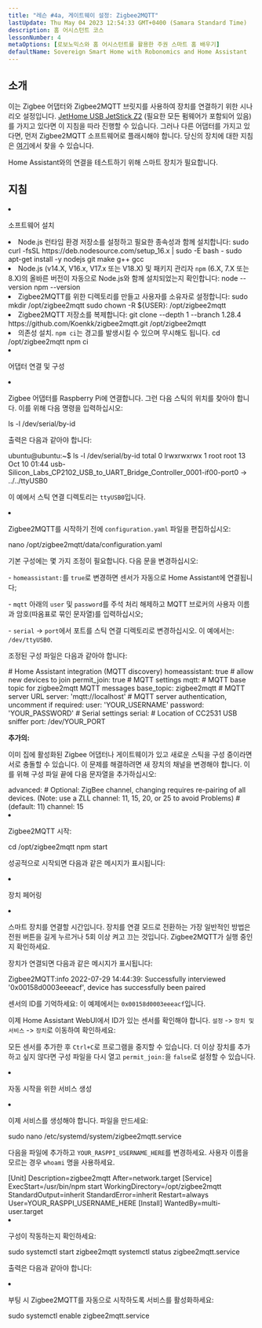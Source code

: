 ```yaml
---
title: "레슨 #4a, 게이트웨이 설정: Zigbee2MQTT"
lastUpdate: Thu May 04 2023 12:54:33 GMT+0400 (Samara Standard Time)
description: 홈 어시스턴트 코스
lessonNumber: 4
metaOptions: [로보노믹스와 홈 어시스턴트를 활용한 주권 스마트 홈 배우기]
defaultName: Sovereign Smart Home with Robonomics and Home Assistant
---
```


## 소개

이는 Zigbee 어댑터와 Zigbee2MQTT 브릿지를 사용하여 장치를 연결하기 위한 시나리오 설정입니다. [JetHome USB JetStick Z2](https://jethome.ru/z2/?sl=en) (필요한 모든 펌웨어가 포함되어 있음)를 가지고 있다면 이 지침을 따라 진행할 수 있습니다. 그러나 다른 어댑터를 가지고 있다면, 먼저 Zigbee2MQTT 소프트웨어로 플래시해야 합니다. 당신의 장치에 대한 지침은 [여기](https://www.zigbee2mqtt.io/guide/adapters/)에서 찾을 수 있습니다.

Home Assistant와의 연결을 테스트하기 위해 스마트 장치가 필요합니다.


## 지침

<List type="numbers">

<li>

소프트웨어 설치

<List>

  <li>
    Node.js 런타임 환경 저장소를 설정하고 필요한 종속성과 함께 설치합니다:
    <LessonCodeWrapper language="bash" codeClass="big-code" noLines>sudo curl -fsSL https://deb.nodesource.com/setup_16.x | sudo -E bash - </LessonCodeWrapper>
    <LessonCodeWrapper language="bash" noLines>sudo apt-get install -y nodejs git make g++ gcc</LessonCodeWrapper>

  </li>

  <li>
    Node.js (v14.X, V16.x, V17.x 또는 V18.X) 및 패키지 관리자 <code class="nowb">npm</code> (6.X, 7.X 또는 8.X)의 올바른 버전이 자동으로 Node.js와 함께 설치되었는지 확인합니다:
    <LessonCodeWrapper language="bash" noLines>node --version</LessonCodeWrapper>
    <LessonCodeWrapper language="bash" noLines>npm --version</LessonCodeWrapper>
  </li>

  <li>
    Zigbee2MQTT를 위한 디렉토리를 만들고 사용자를 소유자로 설정합니다:
    <LessonCodeWrapper language="bash" noLines>sudo mkdir /opt/zigbee2mqtt</LessonCodeWrapper>
    <LessonCodeWrapper language="bash" noLines>sudo chown -R ${USER}: /opt/zigbee2mqtt</LessonCodeWrapper>
  </li>

  <li>
    Zigbee2MQTT 저장소를 복제합니다:
    <LessonCodeWrapper language="bash" codeClass="big-code" noLines>
    git clone --depth 1 --branch 1.28.4 https://github.com/Koenkk/zigbee2mqtt.git /opt/zigbee2mqtt
    </LessonCodeWrapper>
  </li>

  <li>
    의존성 설치. <code>npm ci</code>는 경고를 발생시킬 수 있으며 무시해도 됩니다.
    <LessonCodeWrapper language="bash" noLines>cd /opt/zigbee2mqtt</LessonCodeWrapper>
    <LessonCodeWrapper language="bash" noLines>npm ci</LessonCodeWrapper>
  </li>

</List>
</li>

<li>

어댑터 연결 및 구성

<List>

<li>

Zigbee 어댑터를 Raspberry Pi에 연결합니다. 그런 다음 스틱의 위치를 찾아야 합니다. 이를 위해 다음 명령을 입력하십시오:

<LessonCodeWrapper language="bash" noLines>
ls -l /dev/serial/by-id
</LessonCodeWrapper>

출력은 다음과 같아야 합니다:

<LessonCodeWrapper language="bash" codeClass="big-code" noCopyIcon>
ubuntu@ubuntu:~$ ls -l /dev/serial/by-id
total 0
lrwxrwxrwx 1 root root 13 Oct 10 01:44 usb-Silicon_Labs_CP2102_USB_to_UART_Bridge_Controller_0001-if00-port0 -> ../../ttyUSB0
</LessonCodeWrapper>

이 예에서 스틱 연결 디렉토리는 <code>ttyUSB0</code>입니다.
</li>

<li>

Zigbee2MQTT를 시작하기 전에 <code>configuration.yaml</code> 파일을 편집하십시오:

<LessonCodeWrapper language="bash" noLines>
nano /opt/zigbee2mqtt/data/configuration.yaml
</LessonCodeWrapper>

기본 구성에는 몇 가지 조정이 필요합니다. 다음 문을 변경하십시오:

\- <code>homeassistant:</code>를 <code>true</code>로 변경하면 센서가 자동으로 Home Assistant에 연결됩니다;

\- <code>mqtt</code> 아래의 <code>user</code> 및 <code>password</code>를 주석 처리 해제하고 MQTT 브로커의 사용자 이름과 암호(따옴표로 묶인 문자열)를 입력하십시오;

\- <code>serial</code> -> <code>port</code>에서 포트를 스틱 연결 디렉토리로 변경하십시오. 이 예에서는: <code>/dev/ttyUSB0</code>.

조정된 구성 파일은 다음과 같아야 합니다:

<LessonCodeWrapper language="yaml">
# Home Assistant integration (MQTT discovery)
homeassistant: true
# allow new devices to join
permit_join: true
# MQTT settings
mqtt:
  # MQTT base topic for zigbee2mqtt MQTT messages
  base_topic: zigbee2mqtt
  # MQTT server URL
  server: 'mqtt://localhost'
  # MQTT server authentication, uncomment if required:
  user: 'YOUR_USERNAME'
  password: 'YOUR_PASSWORD'
# Serial settings
serial:
  # Location of CC2531 USB sniffer
  port: /dev/YOUR_PORT
</LessonCodeWrapper>


**추가의:**

이미 집에 활성화된 Zigbee 어댑터나 게이트웨이가 있고 새로운 스틱을 구성 중이라면 서로 충돌할 수 있습니다. 이 문제를 해결하려면 새 장치의 채널을 변경해야 합니다. 이를 위해 구성 파일 끝에 다음 문자열을 추가하십시오:


<LessonCodeWrapper language="yaml" codeClass="big-code">
advanced:
  # Optional: ZigBee channel, changing requires re-pairing of all devices. (Note: use a ZLL channel: 11, 15, 20, or 25 to avoid Problems)
  # (default: 11)
  channel: 15
</LessonCodeWrapper>
</li>

<li>

Zigbee2MQTT 시작:

<LessonCodeWrapper language="bash" noLines>
cd /opt/zigbee2mqtt
</LessonCodeWrapper>

<LessonCodeWrapper language="bash" noLines>
npm start
</LessonCodeWrapper>

성공적으로 시작되면 다음과 같은 메시지가 표시됩니다:

<LessonImages src="smart-house-course/lesson-4-a-1.jpg" alt="code"/>
</li>
</List>
</li>

<li>

장치 페어링

<List>

<li>

스마트 장치를 연결할 시간입니다. 장치를 연결 모드로 전환하는 가장 일반적인 방법은 전원 버튼을 길게 누르거나 5회 이상 켜고 끄는 것입니다. Zigbee2MQTT가 실행 중인지 확인하세요.

<LessonImages src="smart-house-course/lesson-4-a-4.gif" alt="code" imageClasses="mb"/>

장치가 연결되면 다음과 같은 메시지가 표시됩니다:

<LessonCodeWrapper language="bash" codeClass="big-code" noLines>
Zigbee2MQTT:info  2022-07-29 14:44:39: Successfully interviewed '0x00158d0003eeeacf', device has successfully been paired
</LessonCodeWrapper>

센서의 ID를 기억하세요: 이 예제에서는 <code>0x00158d0003eeeacf</code>입니다.

이제 Home Assistant WebUI에서 ID가 있는 센서를 확인해야 합니다. <code>설정</code> -> <code>장치 및 서비스</code> -> <code>장치</code>로 이동하여 확인하세요:

<LessonImages src="smart-house-course/lesson-4-a-2.jpg" alt="code" imageClasses="mb"/>

모든 센서를 추가한 후 <code>Ctrl+C</code>로 프로그램을 중지할 수 있습니다. 더 이상 장치를 추가하고 싶지 않다면 구성 파일을 다시 열고 <code>permit_join:</code>을 <code>false</code>로 설정할 수 있습니다.
</li>

</List>
</li>

<li>

자동 시작을 위한 서비스 생성

<List>

<li>

이제 서비스를 생성해야 합니다. 파일을 만드세요:

<LessonCodeWrapper language="bash" noLines>
sudo nano /etc/systemd/system/zigbee2mqtt.service
</LessonCodeWrapper>

다음을 파일에 추가하고 <code>YOUR_RASPPI_USERNAME_HERE</code>를 변경하세요. 사용자 이름을 모르는 경우 <code>whoami</code> 명을 사용하세요.

<LessonCodeWrapper language="bash">
[Unit]
Description=zigbee2mqtt
After=network.target 
[Service]
ExecStart=/usr/bin/npm start
WorkingDirectory=/opt/zigbee2mqtt
StandardOutput=inherit
StandardError=inherit
Restart=always
User=YOUR_RASPPI_USERNAME_HERE
[Install]
WantedBy=multi-user.target
</LessonCodeWrapper>
</li>

<li>

구성이 작동하는지 확인하세요:

<LessonCodeWrapper language="bash" noLines>
sudo systemctl start zigbee2mqtt
</LessonCodeWrapper>

<LessonCodeWrapper language="bash" noLines>
systemctl status zigbee2mqtt.service
</LessonCodeWrapper>

출력은 다음과 같아야 합니다:

<LessonImages src="smart-house-course/lesson-4-a-3.jpg" alt="code" imageClasses="mb"/>
</li>

<li>

부팅 시 Zigbee2MQTT를 자동으로 시작하도록 서비스를 활성화하세요:

<LessonCodeWrapper language="bash" noLines>
sudo systemctl enable zigbee2mqtt.service
</LessonCodeWrapper>

</li>
</List>
</li>
</List>